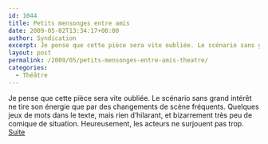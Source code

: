 ```yaml
---
id: 1044
title: Petits mensonges entre amis
date: 2009-05-02T13:34:17+00:00
author: Syndication
excerpt: Je pense que cette pièce sera vite oubliée. Le scénario sans grand intérêt ne tire son énergie que par des changements de scène fréquents. Quelques jeux de mots dans le ...
layout: post
permalink: /2009/05/petits-mensonges-entre-amis-theatre/
categories:
  - Théâtre
---
```

Je pense que cette pièce sera vite oubliée. Le scénario sans grand intérêt ne tire son énergie que par des changements de scène fréquents. Quelques jeux de mots dans le texte, mais rien d’hilarant, et bizarrement très peu de comique de situation.
Heureusement, les acteurs ne surjouent pas trop.
<a href="http://www.webcity.fr/wakaseoo/94588-e/avis">Suite</a>
